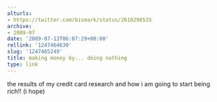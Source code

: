 ```yaml
---
alturls:
- https://twitter.com/bismark/status/2610298533
archive:
- 2009-07
date: '2009-07-13T06:07:29+00:00'
rellink: '1247464630'
slug: '1247465249'
title: making money by... doing nothing
type: link
---
```


the results of my credit card research and how i am going to start being rich!! (i hope)

